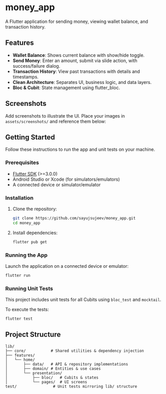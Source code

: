 # money\_app

A Flutter application for sending money, viewing wallet balance, and transaction history.

## Features

* **Wallet Balance**: Shows current balance with show/hide toggle.
* **Send Money**: Enter an amount, submit via slide action, with success/failure dialog.
* **Transaction History**: View past transactions with details and timestamps.
* **Clean Architecture**: Separates UI, business logic, and data layers.
* **Bloc & Cubit**: State management using flutter\_bloc.

## Screenshots

Add screenshots to illustrate the UI. Place your images in `assets/screenshots/` and reference them below:

<!--
![Splash Screen](assets/screenshots/splash.jpg)
![Home Screen](assets/screenshots/home.jpg)
![Send Money Screen](assets/screenshots/sent.jpg)
![Send Money Success](assets/screenshots/sent_s.jpg)
![Transaction History](assets/screenshots/history.jpg)
-->

## Getting Started

Follow these instructions to run the app and unit tests on your machine.

### Prerequisites

* [Flutter SDK](https://flutter.dev/docs/get-started/install) (>=3.0.0)
* Android Studio or Xcode (for simulators/emulators)
* A connected device or simulator/emulator

### Installation

1. Clone the repository:

   ```bash
   git clone https://github.com/sayujsujeev/money_app.git
   cd money_app
   ```
2. Install dependencies:

   ```bash
   flutter pub get
   ```

### Running the App

Launch the application on a connected device or emulator:

```bash
flutter run
```

### Running Unit Tests

This project includes unit tests for all Cubits using `bloc_test` and `mocktail`.

To execute the tests:

```bash
flutter test
```

## Project Structure

```
lib/
├── core/           # Shared utilities & dependency injection
├── features/
│   └── home/
│       ├── data/   # API & repository implementations
│       ├── domain/ # Entities & use cases
│       └── presentation/
│           ├── bloc/   # Cubits & states
│           └── pages/  # UI screens
test/                # Unit tests mirroring lib/ structure
```
